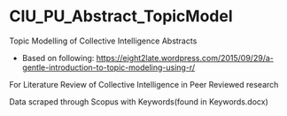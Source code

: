 # CIU_PU_Abstract_TopicModel
Topic Modelling of Collective Intelligence Abstracts
- Based on following: https://eight2late.wordpress.com/2015/09/29/a-gentle-introduction-to-topic-modeling-using-r/

For Literature Review of Collective Intelligence in Peer Reviewed research

Data scraped through Scopus with Keywords(found in Keywords.docx)



